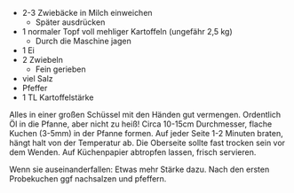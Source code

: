 * 2-3 Zwiebäcke in Milch einweichen
  * Später ausdrücken
* 1 normaler Topf voll mehliger Kartoffeln (ungefähr 2,5 kg)
  * Durch die Maschine jagen
* 1 Ei
* 2 Zwiebeln
  * Fein gerieben
* viel Salz
* Pfeffer
* 1 TL Kartoffelstärke

Alles in einer großen Schüssel mit den Händen gut vermengen. 
Ordentlich Öl in die Pfanne, aber nicht zu heiß! 
Circa 10-15cm Durchmesser, flache Kuchen (3-5mm) in der Pfanne formen. 
Auf jeder Seite 1-2 Minuten braten, hängt halt von der Temperatur ab. Die Oberseite sollte fast trocken sein vor dem Wenden.
Auf Küchenpapier abtropfen lassen, frisch servieren.

Wenn sie auseinanderfallen: Etwas mehr Stärke dazu. Nach den ersten Probekuchen ggf nachsalzen und pfeffern. 
